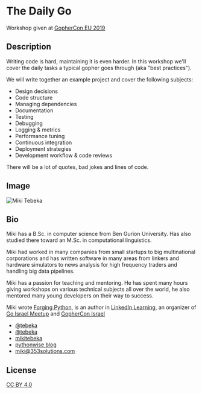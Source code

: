 # The Daily Go

Workshop given at [GopherCon EU 2019](https://www.gophercon.es/)

## Description

Writing code is hard, maintaining it is even harder. In this workshop we'll
cover the daily tasks a typical gopher goes through (aka "best practices"). 

We will write together an example project and cover the following subjects:

- Design decisions
- Code structure
- Managing dependencies
- Documentation
- Testing
- Debugging
- Logging & metrics
- Performance tuning
- Continuous integration
- Deployment strategies
- Development workflow & code reviews

There will be a lot of quotes, bad jokes and lines of code.

## Image

![Miki Tebeka](https://www.353solutions.com/static/images/team/miki.jpg)


## Bio

Miki has a B.Sc. in computer science from Ben Gurion University. Has also
studied there toward an M.Sc. in computational linguistics.

Miki had worked in many companies from small startups to big multinational
corporations and has written software in many areas from linkers and hardware
simulators to news analysis for high frequency traders and handling big data
pipelines.

Miki has a passion for teaching and mentoring. He has spent many hours giving
workshops on various technical subjects all over the world, he also mentored
many young developers on their way to success.

Miki wrote [Forging Python](http://forging-python.com), is an author in
[LinkedIn Learning](https://www.linkedin.com/learning/instructors/miki-tebeka),
an organizer of [Go Israel Meetup](https://www.meetup.com/Go-Israel/) and
[GopherCon Israel](https://www.gophercon.org.il/)

<script src="https://use.fontawesome.com/releases/v5.3.1/js/all.js" data-search-pseudo-elements></script>

- <i class="fab fa-twitter"></i> [@tebeka](https://twitter.com/tebeka)
- <i class="fab fa-github"></i> [@tebeka](https://github.com/tebeka)
- <i class="fab fa-linkedin-in"></i> [mikitebeka](https://www.linkedin.com/in/mikitebeka/)
- <i class="fab fa-blogger-b"></i> [pythonwise blog](http://pythonwise.blogspot.com/)
- <i class="far fa-envelope"></i> [miki@353solutions.com](mailto:miki@353solutions.com)


## License

[CC BY 4.0](https://creativecommons.org/licenses/by/4.0/)
